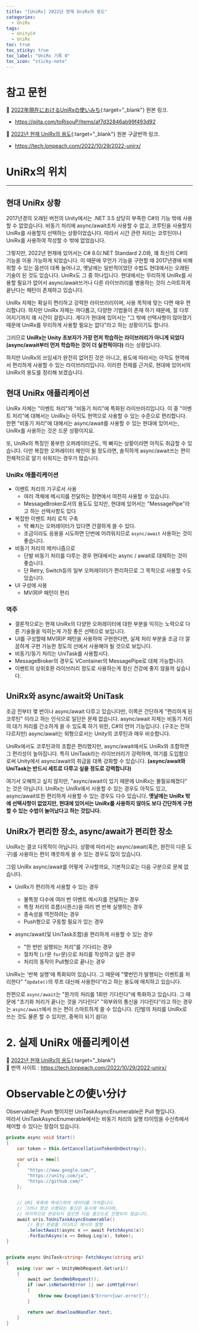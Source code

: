 ```yaml
---
title: "[UniRx] 2022년 현재 UniRx의 용도"
categories:
  - UniRx
tags:
  - UnityC#
  - UniRx
toc: true
toc_sticky: true
toc_label: "UniRx 기록 0"
toc_icon: "sticky-note"
---
```


# 참고 문헌

🔺 [2022年現在におけるUniRxの使いみち](https://qiita.com/toRisouP/items/af7d32846ab99f493d92){:target="_blank"} 원본 링크. <br>
- <https://qiita.com/toRisouP/items/af7d32846ab99f493d92> <br>

🔺 [2022년 현재 UniRx의 용도](https://tech.lonpeach.com/2022/10/29/2022-unirx){:target="_blank"} 원본 구글번역 링크. <br>
- <https://tech.lonpeach.com/2022/10/29/2022-unirx/> <br>

# UniRx의 위치

---

## 현대 UniRx 상황
2017년경의 오래된 버전의 Unity에서는 .NET 3.5 상당히 부족한 C#의 기능 밖에 사용할 수 없었습니다. 비동기 처리에 async/await조차 사용할 수 없고, 코루틴을 사용할지 UniRx를 사용할지 선택하는 상황이었습니다. 따라서 시간 관련 처리는 코루틴이나 UniRx를 사용하여 작성할 수 밖에 없었습니다. <br>

그렇지만, 2022년 현재에 있어서는 C# 8.0/.NET Standard 2.0와, 꽤 최신의 C#의 기능을 이용 가능하게 되었습니다. 이 때문에 무언가 기능을 구현할 때 2017년경에 비해 취할 수 있는 옵션이 대폭 늘어나고, 옛날에는 일반적이었던 수법도 현대에서는 오래된 기술이 된 것도 있습니다. UniRx도 그 중 하나입니다. 현대에서는 무리하게 UniRx를 사용할 필요가 없어서 async/await쓰거나 다른 라이브러리를 병용하는 것이 스마트하게 끝난다는 패턴이 존재하고 있습니다.<br>

UniRx 자체는 확실히 편리하고 강력한 라이브러리이며, 사용 목적에 맞는 다면 매우 편리합니다. 하지만 UniRx 자체는 까다롭고, 다양한 기법들이 존재 하기 때문에, 잘 다루어지기까지 꽤 시간이 걸립니다. 게다가 현대에 있어서는 "그 밖에 선택사항이 많아졌기 때문에 UniRx를 무리하게 사용할 필요는 없다"라고 하는 상황이기도 합니다.<br>

그러므로 **UniRx는 Unity 초보자가 가장 먼저 학습하는 라이브러리가 아니게 되었다(async/await부터 먼저 학습하는 것이 더 실천적이다)** 라는 상황입니다.<br>

하지만 UniRx의 쓰임새가 완전히 없어진 것은 아니고, 용도에 따라서는 아직도 현역에서 편리하게 사용할 수 있는 라이브러리입니다. 이러한 전제를 근거로, 현대에 있어서의 UniRx의 용도를 정리해 보겠습니다.<br>

## 현대 UniRx 애플리케이션

UniRx 자체는 "이벤트 처리"와 "비동기 처리"에 특화된 라이브러리입니다. 이 중 "이벤트 처리"에 대해서는 UniRx는 아직도 현역으로 사용할 수 있는 수준으로 편리합니다. 한편 "비동기 처리"에 대해서는 async/await를 사용할 수 있는 현대에 있어서는, UniRx를 사용하는 것은 드문 상황이지요.<br>

또, UniRx의 특징인 풍부한 오퍼레이터군도, 딱 빠지는 상황이라면 아직도 취급할 수 있습니다. 다만 복잡한 오퍼레이터 체인이 될 정도라면, 솔직하게 async/await쓰는 편이 전체적으로 알기 쉬워지는 경우가 많습니다.<br>

### UniRx 애플리케이션
- 이벤트 처리의 기구로서 사용
  + 여러 객체에 메시지를 전달하는 장면에서 여전히 사용할 수 있습니다.
  + MessageBroker로서의 용도도 있지만, 현대에 있어서는 "MessagePipe"라고 하는 선택사항도 있다
- 복잡한 이벤트 처리 로직 구축
  + 딱 빠지는 오퍼레이터가 있다면 간결하게 쓸 수 있다.
  + 조금이라도 응용을 시도하면 단번에 어려워지므로 `async/await` 사용하는 것이 좋습니다.
- 비동기 처리의 메커니즘으로
  + 단발 비동기 처리를 다루는 경우 현대에서는 async / await로 대체하는 것이 좋습니다.
  + 단 Retry, Switch등의 일부 오퍼레이터가 편리하므로 그 목적으로 사용할 수도 있습니다.
- UI 구성에 사용
  + MV(R)P 패턴이 편리

### 역주
- 결론적으로는 현재 UniRx의 다양한 오퍼레이터에 대한 부분을 익히는 노력으로 다른 기술들을 익히는게 가장 좋은 선택으로 보입니다.
- UI를 구성할때 MV(R)P 패턴을 사용하여 구현한다면, 실제 처리 부분을 조금 더 깔끔하게 구현 가능한 정도의 선에서 사용해야 될 것으로 보입니다.
- 비동기/동기 처리는 UniTask를 사용합시다.
- MessageBroker의 경우도 VContainer의 MessagePipe로 대체 가능합니다.
- 이벤트의 상위호환 라이브러리 정도로 사용하는게 정신 건강에 좋지 않을까 싶습니다.

## UniRx와 async/await와 UniTask
조금 전부터 몇 번이나 async/await 다루고 있습니다만, 이쪽은 간단하게 "편리하게 된 코루틴" 이라고 하는 인식으로 일단은 문제 없습니다. async/await 자체는 비동기 처리의 대기 처리를 간소하게 쓸 수 있도록 하기 위한, C#의 언어 기능입니다. (구조는 전혀 다르지만) async/await는 외형으로서는 Unity의 코루틴과 매우 비슷합니다.<br>

UniRx에서도 코루틴과의 조합은 편리했지만, async/await에서도 UniRx와 조합하면 그 편리성이 높아집니다. 특히 UniTask라는 라이브러리가 강력하며, 여기를 도입함으로써 Unity에서 async/await의 취급을 대폭 강화할 수 있습니다. **(async/await와 UniTask는 반드시 세트로 다루고 싶을 정도로 강력합니다)**<br>

여기서 오해하고 싶지 않지만, "async/await이 있기 때문에 UniRx는 불필요해졌다" 는 것은 아닙니다. UniRx는 UniRx에서 사용할 수 있는 경우도 아직도 있고, async/await또한 편리하게 사용할 수 있는 경우도 다수 있습니다. **옛날에는 UniRx 밖에 선택사항이 없었지만, 현대에 있어서는 UniRx를 사용하지 않아도 보다 간단하게 구현할 수 있는 수법이 늘어났다고 하는 것입니다.**<br>


## UniRx가 편리한 장소, async/await가 편리한 장소
UniRx는 결코 다목적이 아닙니다. 상황에 따라서는 async/await(혹은, 완전히 다른 도구)를 사용하는 편이 깨끗하게 쓸 수 있는 경우도 많이 있습니다.<br>

그럼 UniRx async/await를 어떻게 구사할까요, 기본적으로는 다음 구분으로 문제 없습니다.<br>

- UniRx가 편리하게 사용할 수 있는 경우
    + 불특정 다수에 여러 번 이벤트 메시지를 전달하는 경우
    + 특정 처리의 흐름(시퀀스)을 여러 번 반복 실행하는 경우
    + 종속성을 역전하려는 경우
    + Push형으로 구동할 필요가 있는 경우

- async/await(및 UniTask조합)을 편리하게 사용할 수 있는 경우
    + "한 번만 실행되는 처리"를 기다리는 경우
    + 절차적 (`if`문 `for`문)으로 처리를 작성하고 싶은 경우
    + 처리의 동작이 Pull형으로 끝나는 경우

UniRx는 '반복 실행'에 특화되어 있습니다. 그 때문에 "몇번인가 발행되는 이벤트를 처리한다" "`Update()`의 루프 대신에 사용한다"라고 하는 용도에 매치하고 있습니다.<br>

한편으로 `async/await`는 "뭔가의 처리를 1회만 기다린다"에 특화하고 있습니다. 그 때문에 "초기화 처리가 끝나는 것을 기다린다" "외부와의 통신을 기다린다"라고 하는 경우는 `async/await`에서 쓰는 편이 스마트하게 쓸 수 있습니다. (단발의 처리를 UniRx로 쓰는 것도 물론 할 수 있지만, 중복이 되기 쉽다)<br>

# 2. 실제 UniRx 애플리케이션

🐷 [2022년 현재 UniRx의 용도](https://tech.lonpeach.com/2022/10/29/2022-unirx){:target="_blank"}<br>
🐷 번역 사이트 : <https://tech.lonpeach.com/2022/10/29/2022-unirx/>

# Observableとの使い分け

Observable은 Push 형이지만 UniTaskAsyncEnumerable은 Pull 형입니다. <br>
따라서 UniTaskAsyncEnumerable에서는 비동기 처리의 실행 타이밍을 수신측에서 제어할 수 있다는 장점이 있습니다. <br>

```cs
private async void Start()
{
    var token = this.GetCancellationTokenOnDestroy();

    var uris = new[]
    {
        "https://www.google.com/",
        "https://unity.com/ja",
        "https://github.com/"
    };


    // URI 목록에 액세스하여 데이터를 가져옵니다.
    // 그러나 항상 수행되는 통신은 동시에 하나이며,
    // 마지막으로 완료되지 않으면 다음 통신으로 진행되지 않습니다.
    await uris.ToUniTaskAsyncEnumerable()
        // 통신 완료를 기다리고 메시지 발행
        .SelectAwait(async x => await FetchAsync(x))
        .ForEachAsync(x => Debug.Log(x), token);
}


private async UniTask<string> FetchAsync(string uri)
{
    using (var uwr = UnityWebRequest.Get(uri))
    {
        await uwr.SendWebRequest();
        if (uwr.isNetworkError || uwr.isHttpError)
        {
            throw new Exception($"Error>{uwr.error}");
        }

        return uwr.downloadHandler.text;
    }
}
```

<!--
📣
📌
|  언어  | Markdown | 언어 | Markdown |
| :---: | :---: | :---: | :---: |
| Bash | bash | JSON | json |
| C# | cs | Java | java |
| C++ | cpp | JavaScript | javascript |
| CSS | css | PHP | php |
| Diff | diff | Perl | perl |
| HTML, XML | html | Python | python |
| HTTP | http | Ruby | ruby |
| Ini | ini | SQL | sql |
-->